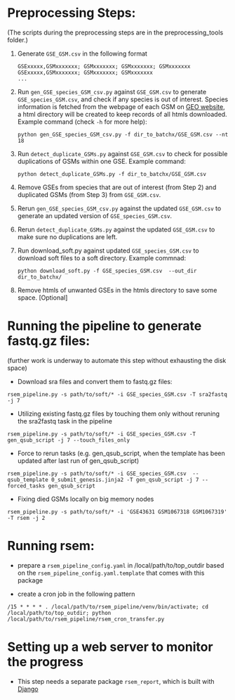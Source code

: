 # Preprocessing Steps:

(The scripts during the preprocessing steps are in the preprocessing_tools folder.)

1. Generate `GSE_GSM.csv` in the following format 
 
	```
	GSExxxxx,GSMxxxxxxx; GSMxxxxxxx; GSMxxxxxxx; GSMxxxxxxx
	GSExxxxx,GSMxxxxxxx; GSMxxxxxxx; GSMxxxxxxx
	...
	```
	
2. Run `gen_GSE_species_GSM_csv.py` against `GSE_GSM.csv` to generate
`GSE_species_GSM.csv`, and check if any species is out of interest. Species
information is fetched from the webpage of each GSM on
[GEO website](http://www.ncbi.nlm.nih.gov/geo/ "GEO website"), a html directory
will be created to keep records of all htmls downloaded. Example command (check
`-h` for more help):

	```
	python gen_GSE_species_GSM_csv.py -f dir_to_batchx/GSE_GSM.csv --nt 18
	```
	
3. Run `detect_duplicate_GSMs.py` against `GSE_GSM.csv` to check for possible
duplications of GSMs within one GSE. Example command:

	```
	python detect_duplicate_GSMs.py -f dir_to_batchx/GSE_GSM.csv
	```
		
4. Remove GSEs from species that are out of interest (from Step 2) and
duplicated GSMs (from Step 3) from `GSE_GSM.csv`.

5. Rerun `gen_GSE_species_GSM_csv.py` against the updated `GSE_GSM.csv` to
generate an updated version of `GSE_species_GSM.csv`.

6. Rerun `detect_duplicate_GSMs.py` against the updated `GSE_GSM.csv` to make
sure no duplications are left.

7. Run download_soft.py against updated `GSE_species_GSM.csv` to download soft
files to a soft directory. Example commnad:

	```python download_soft.py -f GSE_species_GSM.csv  --out_dir dir_to_batchx/```
			
8. Remove htmls of unwanted GSEs in the htmls directory to save some
space. [Optional]
			
# Running the pipeline to generate fastq.gz files:

(further work is underway to automate this step without exhausting the disk space)

* Download sra files and convert them to fastq.gz files:

```
rsem_pipeline.py -s path/to/soft/* -i GSE_species_GSM.csv -T sra2fastq  -j 7
```

* Utilizing existing fastq.gz files by touching them only without reruning the sra2fastq task in the pipeline

```
rsem_pipeline.py -s path/to/soft/* -i GSE_species_GSM.csv -T gen_qsub_script -j 7 --touch_files_only
```

* Force to rerun tasks (e.g. gen_qsub_script, when the template has been updated after last run of gen_qsub_script)

```
rsem_pipeline.py -s path/to/soft/* -i GSE_species_GSM.csv  --qsub_template 0_submit_genesis.jinja2 -T gen_qsub_script -j 7 --forced_tasks gen_qsub_script 
```

* Fixing died GSMs locally on big memory nodes

```
rsem_pipeline.py -s path/to/soft/* -i 'GSE43631 GSM1067318 GSM1067319' -T rsem -j 2
```

# Running rsem:

* prepare a `rsem_pipeline_config.yaml`  in /local/path/to/top_outdir based on the `rsem_pipeline_config.yaml.template` that comes with this package

* create a cron job in the following pattern
```
/15 * * * * . /local/path/to/rsem_pipeline/venv/bin/activate; cd /local/path/to/top_outdir; python /local/path/to/rsem_pipeline/rsem_cron_transfer.py
```

# Setting up a web server to monitor the progress

* This step needs a separate package `rsem_report`, which is built with [Django](https://www.djangoproject.com/ "Django")
